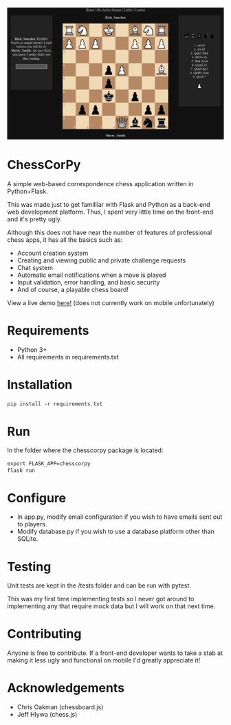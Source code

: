 ![Image of ChessCorPy](https://raw.githubusercontent.com/kurtjd/chesscorpy/master/chesscorpy/static/img/screenshot.png)

ChessCorPy
====================
A simple web-based correspondence chess application written in Python+Flask.

This was made just to get familliar with Flask and Python as a back-end web development platform. 
Thus, I spent very little time on the front-end and it's pretty ugly.

Although this does not have near the number of features of professional chess apps, it has all the basics such as:

* Account creation system
* Creating and viewing public and private challenge requests
* Chat system
* Automatic email notifications when a move is played
* Input validation, error handling, and basic security
* And of course, a playable chess board!

View a live demo [here!](https://chesscorpy.herokuapp.com/) (does not currently work on mobile unfortunately)

Requirements
============
* Python 3+
* All requirements in requirements.txt

Installation
============
```pip install -r requirements.txt```

Run
===
In the folder where the chesscorpy package is located:

```
export FLASK_APP=chesscorpy
flask run
```

Configure
=========
* In app.py, modify email configuration if you wish to have emails sent out to players.
* Modify database.py if you wish to use a database platform other than SQLite.

Testing
=======
Unit tests are kept in the /tests folder and can be run with pytest.

This was my first time implementing tests so I never got around to implementing
any that require mock data but I will work on that next time.

Contributing
============
Anyone is free to contribute. If a front-end developer wants to take a stab at making it less ugly and functional on mobile I'd greatly appreciate it!

Acknowledgements
================
* Chris Oakman (chessboard.js)
* Jeff Hlywa (chess.js)
